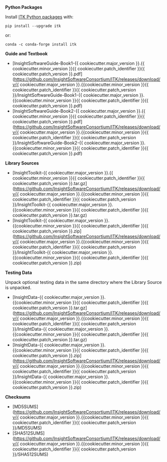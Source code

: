**Python Packages**

Install [ITK Python packages](https://itkpythonpackage.readthedocs.io/en/latest/Quick_start_guide.html) with:

```
pip install --upgrade itk
```

or:

```
conda -c conda-forge install itk
```

**Guide and Textbook**

- [InsightSoftwareGuide-Book1-{{ cookiecutter.major_version }}.{{ cookiecutter.minor_version }}{{ cookiecutter.patch_identifier }}{{ cookiecutter.patch_version }}.pdf](https://github.com/InsightSoftwareConsortium/ITK/releases/download/v{{ cookiecutter.major_version }}.{{cookiecutter.minor_version }}{{ cookiecutter.patch_identifier }}{{ cookiecutter.patch_version }}/InsightSoftwareGuide-Book1-{{ cookiecutter.major_version }}.{{cookiecutter.minor_version }}{{ cookiecutter.patch_identifier }}{{ cookiecutter.patch_version }}.pdf)
- [InsightSoftwareGuide-Book2-{{ cookiecutter.major_version }}.{{ cookiecutter.minor_version }}{{ cookiecutter.patch_identifier }}{{ cookiecutter.patch_version }}.pdf](https://github.com/InsightSoftwareConsortium/ITK/releases/download/v{{ cookiecutter.major_version }}.{{cookiecutter.minor_version }}{{ cookiecutter.patch_identifier }}{{ cookiecutter.patch_version }}/InsightSoftwareGuide-Book2-{{ cookiecutter.major_version }}.{{cookiecutter.minor_version }}{{ cookiecutter.patch_identifier }}{{ cookiecutter.patch_version }}.pdf)

**Library Sources**

- [InsightToolkit-{{ cookiecutter.major_version }}.{{ cookiecutter.minor_version }}{{ cookiecutter.patch_identifier }}{{ cookiecutter.patch_version }}.tar.gz](https://github.com/InsightSoftwareConsortium/ITK/releases/download/v{{ cookiecutter.major_version }}.{{cookiecutter.minor_version }}{{ cookiecutter.patch_identifier }}{{ cookiecutter.patch_version }}/InsightToolkit-{{ cookiecutter.major_version }}.{{cookiecutter.minor_version }}{{ cookiecutter.patch_identifier }}{{ cookiecutter.patch_version }}.tar.gz)
- [InsightToolkit-{{ cookiecutter.major_version }}.{{cookiecutter.minor_version }}{{ cookiecutter.patch_identifier }}{{ cookiecutter.patch_version }}.zip](https://github.com/InsightSoftwareConsortium/ITK/releases/download/v{{ cookiecutter.major_version }}.{{cookiecutter.minor_version }}{{ cookiecutter.patch_identifier }}{{ cookiecutter.patch_version }}/InsightToolkit-{{ cookiecutter.major_version }}.{{cookiecutter.minor_version }}{{ cookiecutter.patch_identifier }}{{ cookiecutter.patch_version }}.zip)

**Testing Data**

Unpack optional testing data in the same directory where the Library Source is unpacked.

- [InsightData-{{ cookiecutter.major_version }}.{{cookiecutter.minor_version }}{{ cookiecutter.patch_identifier }}{{ cookiecutter.patch_version }}.tar.gz](https://github.com/InsightSoftwareConsortium/ITK/releases/download/v{{ cookiecutter.major_version }}.{{cookiecutter.minor_version }}{{ cookiecutter.patch_identifier }}{{ cookiecutter.patch_version }}/InsightData-{{ cookiecutter.major_version }}.{{cookiecutter.minor_version }}{{ cookiecutter.patch_identifier }}{{ cookiecutter.patch_version }}.tar.gz)
- [InsightData-{{ cookiecutter.major_version }}.{{cookiecutter.minor_version }}{{ cookiecutter.patch_identifier }}{{ cookiecutter.patch_version }}.zip](https://github.com/InsightSoftwareConsortium/ITK/releases/download/v{{ cookiecutter.major_version }}.{{cookiecutter.minor_version }}{{ cookiecutter.patch_identifier }}{{ cookiecutter.patch_version }}/InsightData-{{ cookiecutter.major_version }}.{{cookiecutter.minor_version }}{{ cookiecutter.patch_identifier }}{{ cookiecutter.patch_version }}.zip)

**Checksums**

- [MD5SUMS](https://github.com/InsightSoftwareConsortium/ITK/releases/download/v{{ cookiecutter.major_version }}.{{cookiecutter.minor_version }}{{ cookiecutter.patch_identifier }}{{ cookiecutter.patch_version }}/MD5SUMS)
- [SHA512SUMS](https://github.com/InsightSoftwareConsortium/ITK/releases/download/v{{ cookiecutter.major_version }}.{{cookiecutter.minor_version }}{{ cookiecutter.patch_identifier }}{{ cookiecutter.patch_version }}/SHA512SUMS)
